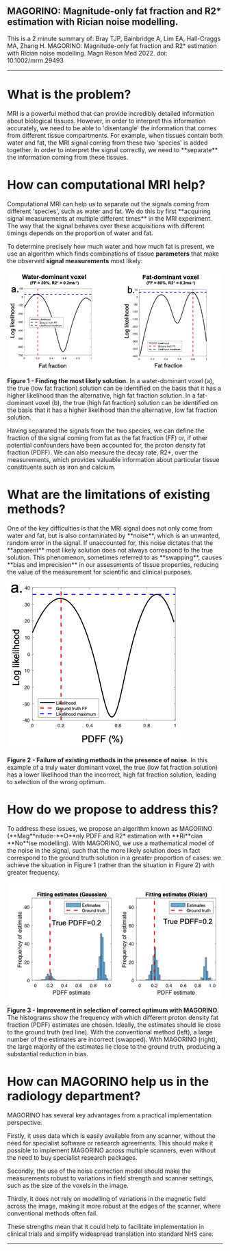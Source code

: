 ## MAGORINO: Magnitude-only fat fraction and R2* estimation with Rician noise modelling.

This is a 2 minute summary of:
Bray TJP, Bainbridge A, Lim EA, Hall-Craggs MA, Zhang H. MAGORINO: Magnitude-only fat fraction and R2* estimation with Rician noise modelling. Magn Reson Med 2022. doi: 10.1002/mrm.29493

<hr>
<h1> What is the problem? </h1>
MRI is a powerful method that can provide incredibly detailed information about biological tissues. However, in order to interpret this information accurately, we need to be able to 'disentangle' the information that comes from different tissue compartments. For example, when tissues contain both water and fat, the MRI signal coming from these two 'species' is added together. In order to interpret the signal correctly, we need to **separate** the information coming from these tissues. 

<h1> How can computational MRI help? </h1>
Computational MRI can help us to separate out the signals coming from different 'species', such as water and fat. We do this by first **acquiring signal measurements at multiple different times** in the MRI experiment. The way that the signal behaves over these acquisitions with different timings depends on the proportion of water and fat. 

To determine precisely how much water and how much fat is present, we use an algorithm which finds combinations of tissue **parameters** that make the observed **signal measurements** most likely:

![My photo](/Images/Fig1c.png)

**Figure 1 - Finding the most likely solution.** In a water-dominant voxel (a), the true (low fat fraction) solution can be identified on the basis that it has a higher likelihood than the alternative, high fat fraction solution. In a fat-dominant voxel (b), the true (high fat fraction) solution can be identified on the basis that it has a higher likelihood than the alternative, low fat fraction solution.

Having separated the signals from the two species, we can define the fraction of the signal coming from fat as the fat fraction (FF) or, if other potential confounders have been accounted for, the proton density fat fraction (PDFF). We can also measure the decay rate, R2*, over the measurements, which provides valuable information about particular tissue constituents such as iron and calcium. 

<h1> What are the limitations of existing methods? </h1>
One of the key difficulties is that the MRI signal does not only come from water and fat, but is also contaminated by **noise**, which is an unwanted, random error in the signal. If unaccounted for, this noise dictates that the **apparent** most likely solution does not always correspond to the true solution. This phenomenon, sometimes referred to as **swapping**, causes **bias and imprecision** in our assessments of tissue properties, reducing the value of the measurement for scientific and clinical purposes. 

![My photo](/Images/Fig2.png)

**Figure 2 - Failure of existing methods in the presence of noise.** In this example of a truly water dominant voxel, the true (low fat fraction solution) has a lower likelihood than the incorrect, high fat fraction solution, leading to selection of the wrong optimum. 

<h1> How do we propose to address this? </h1>
To address these issues, we propose an algorithm known as MAGORINO (**Mag**nitude-**O**nly PDFF and R2* estimation with **Ri**cian **No**ise modelling). With MAGORINO, we use a mathematical model of the noise in the signal, such that the more likely solution does in fact correspond to the ground truth solution in a greater proportion of cases: we achieve the situation in Figure 1 (rather than the situation in Figure 2) with greater frequency. 

![My photo](/Images/Fig3.png)

**Figure 3 - Improvement in selection of correct optimum with MAGORINO.** The histograms show the frequency with which different proton density fat fraction (PDFF) estimates are chosen. Ideally, the estimates should lie close to the ground truth (red line). With the conventional method (left), a large number of the estimates are incorrect (swapped). With MAGORINO (right), the large majority of the estimates lie close to the ground truth, producing a substantial reduction in bias. 

<h1> How can MAGORINO help us in the radiology department? </h1>
MAGORINO has several key advantages from a practical implementation perspective. 

Firstly, it uses data which is easily available from any scanner, without the need for specialist software or research agreements. This should make it possible to implement MAGORINO across multiple scanners, even without the need to buy specialist research packages. 

Secondly, the use of the noise correction model should make the measurements robust to variations in field strength and scanner settings, such as the size of the voxels in the image. 

Thirdly, it does not rely on modelling of variations in the magnetic field across the image, making it more robust at the edges of the scanner, where conventional methods often fail. 

These strengths mean that it could help to facilitate implementation in clinical trials and simplify widespread translation into standard NHS care. 

<hr>

